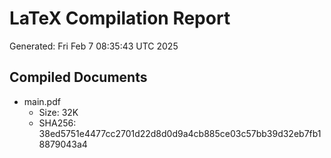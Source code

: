 # LaTeX Compilation Report
Generated: Fri Feb  7 08:35:43 UTC 2025
## Compiled Documents
- main.pdf
  - Size: 32K
  - SHA256: 38ed5751e4477cc2701d22d8d0d9a4cb885ce03c57bb39d32eb7fb18879043a4
